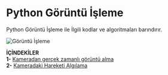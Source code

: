 
# Python Görüntü İşleme

Python Görüntü İşleme ile İlgili kodlar ve algoritmaları barındırır. <br>

![Görüntü İşleme](https://i.resimyukle.xyz/AazTVU.png)

**İÇİNDEKİLER**<br>
**1-** [Kameradan gerçek zamanlı görüntü alma](https://github.com/saricayemre/python-image-proccesing/blob/master/videoCapture.py)<br>
**2-** [Kameradaki Hareketi Algılama](https://github.com/saricayemre/python-image-proccesing/blob/master/hareket_algilama.py)<br>
